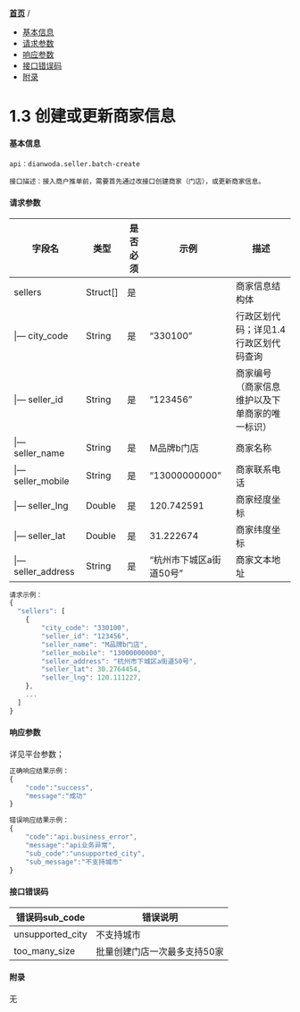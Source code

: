 [**首页**](https://open.dianwoda.com/) /


- <a href="#基本信息">基本信息</a>
- <a href="#请求参数">请求参数</a>
- <a href="#响应参数">响应参数</a>
- <a href="#接口错误码">接口错误码</a>
- <a href="#附录">附录</a>


# 1.3 创建或更新商家信息

#### 基本信息
```
api：dianwoda.seller.batch-create

接口描述：接入商户推单前，需要首先通过改接口创建商家（门店），或更新商家信息。

```

#### 请求参数
字段名 | 类型 | 是否必须 | 示例 | 描述
---|---|---|---|---
sellers|Struct[]|是||商家信息结构体
&#124;— city_code|String|是|“330100”|行政区划代码；详见1.4 行政区划代码查询
&#124;— seller_id|String|是|“123456”|商家编号（商家信息维护以及下单商家的唯一标识）
&#124;— seller_name|String|是|M品牌b门店|商家名称
&#124;— seller_mobile|String|是|“13000000000”|商家联系电话
&#124;— seller_lng|Double|是|120.742591|商家经度坐标
&#124;— seller_lat|Double|是|31.222674|商家纬度坐标
&#124;— seller_address|String|是|“杭州市下城区a街道50号”|商家文本地址

```javascript
请求示例：
{
  "sellers": [
    {
        "city_code": "330100",
        "seller_id": "123456",
        "seller_name": "M品牌b门店",
        "seller_mobile": "13000000000",
        "seller_address": "杭州市下城区a街道50号",
        "seller_lat": 30.2764454,
        "seller_lng": 120.111227,
    },
    ...
  ]
}
```

#### 响应参数
详见平台参数；

```javascript
正确响应结果示例：
{
	"code":"success",
	"message":"成功"
}
```

```javascript
错误响应结果示例：
{
	"code":"api.business_error",
	"message":"api业务异常",
	"sub_code":"unsupported_city",
	"sub_message":"不支持城市"
}
```

#### 接口错误码
错误码sub_code | 错误说明
---|---|
unsupported\_city|不支持城市
too\_many\_size|批量创建门店一次最多支持50家


#### 附录
无